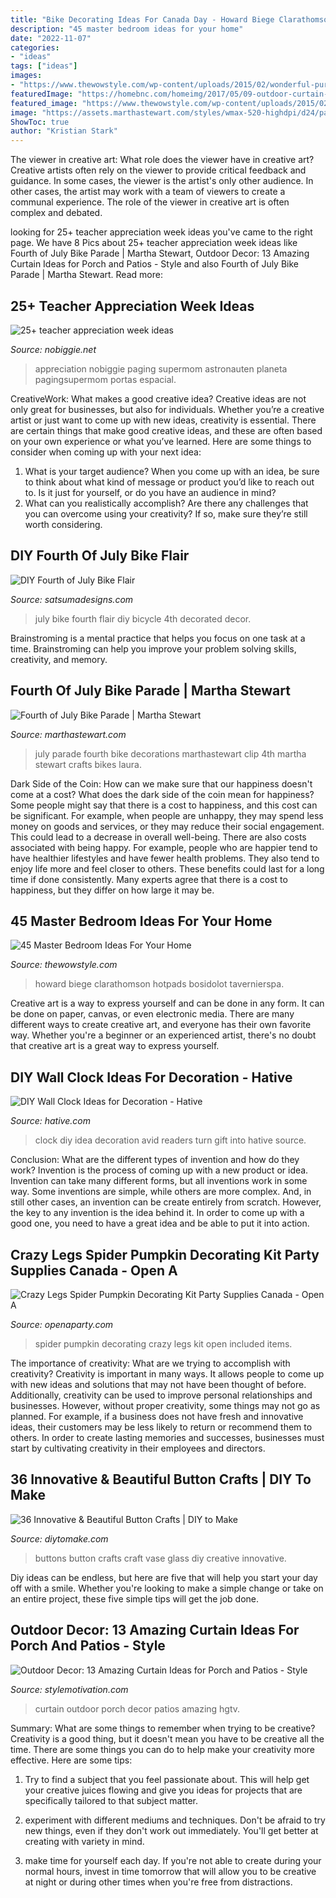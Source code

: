 ```yaml
---
title: "Bike Decorating Ideas For Canada Day - Howard Biege Clarathomson Hotpads Bosidolot Tavernierspa"
description: "45 master bedroom ideas for your home"
date: "2022-11-07"
categories:
- "ideas"
tags: ["ideas"]
images:
- "https://www.thewowstyle.com/wp-content/uploads/2015/02/wonderful-purple-master-bedroom-decorating-ideas-with-modern-bedroom-master-bedroom-decorating.jpg"
featuredImage: "https://homebnc.com/homeimg/2017/05/09-outdoor-curtain-ideas-homebnc.jpg"
featured_image: "https://www.thewowstyle.com/wp-content/uploads/2015/02/wonderful-purple-master-bedroom-decorating-ideas-with-modern-bedroom-master-bedroom-decorating.jpg"
image: "https://assets.marthastewart.com/styles/wmax-520-highdpi/d24/parade-0711mld106228-056/parade-0711mld106228-056_hd.jpg?itok=pyf2JB5e"
ShowToc: true
author: "Kristian Stark"
---
```



The viewer in creative art: What role does the viewer have in creative art?
Creative artists often rely on the viewer to provide critical feedback and guidance. In some cases, the viewer is the artist's only other audience. In other cases, the artist may work with a team of viewers to create a communal experience. The role of the viewer in creative art is often complex and debated.

	

		
looking for 25+ teacher appreciation week ideas you've came to the right page. We have 8 Pics about 25+ teacher appreciation week ideas like Fourth of July Bike Parade | Martha Stewart, Outdoor Decor: 13 Amazing Curtain Ideas for Porch and Patios - Style and also Fourth of July Bike Parade | Martha Stewart. Read more:
		
    
## 25+ Teacher Appreciation Week Ideas

<img loading=lazy src="https://www.nobiggie.net/wp-content/uploads/2015/03/Teacher-Appreciation-Door-Idea-Out-of-this-World-25-teacher-appreciation-week-ideas-NoBiggie.net_.jpg" onerror="this.onerror=null;this.src='https://tse3.mm.bing.net/th?id=OIP.GOx08GmIcSGckxQ__5pQMQHaMG&amp;pid=15.1';" alt="25+ teacher appreciation week ideas">

_Source: nobiggie.net_

>appreciation nobiggie paging supermom astronauten planeta pagingsupermom portas espacial. 

	

CreativeWork: What makes a good creative idea?
Creative ideas are not only great for businesses, but also for individuals. Whether you’re a creative artist or just want to come up with new ideas, creativity is essential. There are certain things that make good creative ideas, and these are often based on your own experience or what you’ve learned. Here are some things to consider when coming up with your next idea: 
1) What is your target audience? When you come up with an idea, be sure to think about what kind of message or product you’d like to reach out to. Is it just for yourself, or do you have an audience in mind? 
2) What can you realistically accomplish? Are there any challenges that you can overcome using your creativity? If so, make sure they’re still worth considering.

    
## DIY Fourth Of July Bike Flair

<img loading=lazy src="https://cdn.shopify.com/s/files/1/0791/9807/files/diy_fourth_of_july_bike_flair_3.jpg?v=1498935165" onerror="this.onerror=null;this.src='https://tse3.mm.bing.net/th?id=OIP.7EPnyIbWaaN1lE5JCU9M3AHaLD&amp;pid=15.1';" alt="DIY Fourth of July Bike Flair">

_Source: satsumadesigns.com_

>july bike fourth flair diy bicycle 4th decorated decor. 

	

Brainstroming is a mental practice that helps you focus on one task at a time. Brainstroming can help you improve your problem solving skills, creativity, and memory.

    
## Fourth Of July Bike Parade | Martha Stewart

<img loading=lazy src="https://assets.marthastewart.com/styles/wmax-520-highdpi/d24/parade-0711mld106228-056/parade-0711mld106228-056_hd.jpg?itok=pyf2JB5e" onerror="this.onerror=null;this.src='https://tse2.mm.bing.net/th?id=OIP.xwLO38jYxvlpbmzpl6Q_6AHaJQ&amp;pid=15.1';" alt="Fourth of July Bike Parade | Martha Stewart">

_Source: marthastewart.com_

>july parade fourth bike decorations marthastewart clip 4th martha stewart crafts bikes laura. 

	

Dark Side of the Coin: How can we make sure that our happiness doesn't come at a cost?
What does the dark side of the coin mean for happiness?
Some people might say that there is a cost to happiness, and this cost can be significant. For example, when people are unhappy, they may spend less money on goods and services, or they may reduce their social engagement. This could lead to a decrease in overall well-being.
There are also costs associated with being happy. For example, people who are happier tend to have healthier lifestyles and have fewer health problems. They also tend to enjoy life more and feel closer to others. These benefits could last for a long time if done consistently.
Many experts agree that there is a cost to happiness, but they differ on how large it may be.

    
## 45 Master Bedroom Ideas For Your Home

<img loading=lazy src="https://www.thewowstyle.com/wp-content/uploads/2015/02/wonderful-purple-master-bedroom-decorating-ideas-with-modern-bedroom-master-bedroom-decorating.jpg" onerror="this.onerror=null;this.src='https://tse1.mm.bing.net/th?id=OIP.tTgXEsFEwKpdJAZwvaQ5iAHaE8&amp;pid=15.1';" alt="45 Master Bedroom Ideas For Your Home">

_Source: thewowstyle.com_

>howard biege clarathomson hotpads bosidolot tavernierspa. 

	

Creative art is a way to express yourself and can be done in any form. It can be done on paper, canvas, or even electronic media. There are many different ways to create creative art, and everyone has their own favorite way. Whether you're a beginner or an experienced artist, there's no doubt that creative art is a great way to express yourself.

    
## DIY Wall Clock Ideas For Decoration - Hative

<img loading=lazy src="https://hative.com/wp-content/uploads/2015/02/clock-ideas-for-decoration/2-wall-clock-decorating-ideas.jpg" onerror="this.onerror=null;this.src='https://tse2.mm.bing.net/th?id=OIP._dG8S7jpsqNMeP64YMCwtAHaLH&amp;pid=15.1';" alt="DIY Wall Clock Ideas for Decoration - Hative">

_Source: hative.com_

>clock diy idea decoration avid readers turn gift into hative source. 

	

Conclusion: What are the different types of invention and how do they work?
Invention is the process of coming up with a new product or idea. Invention can take many different forms, but all inventions work in some way. Some inventions are simple, while others are more complex. And, in still other cases, an invention can be create entirely from scratch. However, the key to any invention is the idea behind it. In order to come up with a good one, you need to have a great idea and be able to put it into action.

    
## Crazy Legs Spider Pumpkin Decorating Kit Party Supplies Canada - Open A

<img loading=lazy src="http://openaparty.com/open-a-party-shop/images/FW94665.jpg" onerror="this.onerror=null;this.src='https://tse4.mm.bing.net/th?id=OIP.Qa1EFG8m4RgC_gkaC1dGRwHaHa&amp;pid=15.1';" alt="Crazy Legs Spider Pumpkin Decorating Kit Party Supplies Canada - Open A">

_Source: openaparty.com_

>spider pumpkin decorating crazy legs kit open included items. 

	

The importance of creativity: What are we trying to accomplish with creativity?
Creativity is important in many ways. It allows people to come up with new ideas and solutions that may not have been thought of before. Additionally, creativity can be used to improve personal relationships and businesses. However, without proper creativity, some things may not go as planned. For example, if a business does not have fresh and innovative ideas, their customers may be less likely to return or recommend them to others. In order to create lasting memories and successes, businesses must start by cultivating creativity in their employees and directors.

    
## 36 Innovative &amp; Beautiful Button Crafts | DIY To Make

<img loading=lazy src="http://www.diytomake.com/wp-content/uploads/2016/09/Button-vase.jpg" onerror="this.onerror=null;this.src='https://tse1.mm.bing.net/th?id=OIP.3li9SBhpc83cH5-E6vTNzQHaKk&amp;pid=15.1';" alt="36 Innovative &amp; Beautiful Button Crafts | DIY to Make">

_Source: diytomake.com_

>buttons button crafts craft vase glass diy creative innovative. 

	

Diy ideas can be endless, but here are five that will help you start your day off with a smile. Whether you're looking to make a simple change or take on an entire project, these five simple tips will get the job done.

    
## Outdoor Decor: 13 Amazing Curtain Ideas For Porch And Patios - Style

<img loading=lazy src="https://homebnc.com/homeimg/2017/05/09-outdoor-curtain-ideas-homebnc.jpg" onerror="this.onerror=null;this.src='https://tse3.mm.bing.net/th?id=OIP.XEtM0a3T5nf7rzxfj3fL5gHaLH&amp;pid=15.1';" alt="Outdoor Decor: 13 Amazing Curtain Ideas for Porch and Patios - Style">

_Source: stylemotivation.com_

>curtain outdoor porch decor patios amazing hgtv. 

	

Summary: What are some things to remember when trying to be creative?
Creativity is a good thing, but it doesn't mean you have to be creative all the time. There are some things you can do to help make your creativity more effective. Here are some tips:
1. Try to find a subject that you feel passionate about. This will help get your creative juices flowing and give you ideas for projects that are specifically tailored to that subject matter.

2. experiment with different mediums and techniques. Don't be afraid to try new things, even if they don't work out immediately. You'll get better at creating with variety in mind.

3. make time for yourself each day. If you're not able to create during your normal hours, invest in time tomorrow that will allow you to be creative at night or during other times when you're free from distractions.

